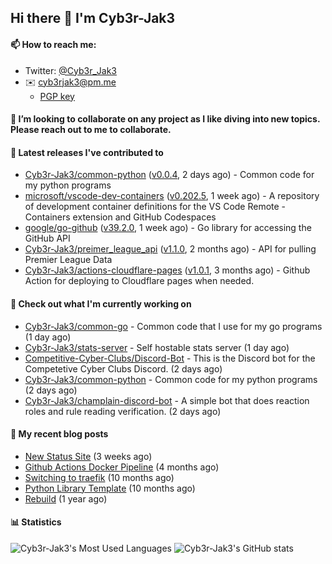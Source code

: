 ## Hi there 👋 I'm Cyb3r-Jak3

#### 📫 How to reach me:
  - Twitter: [@Cyb3r_Jak3](https://twitter.com/Cyb3r_Jak3)
  - ✉️ cyb3rjak3@pm.me
    - [PGP key](https://gist.githubusercontent.com/Cyb3r-Jak3/d1068b61b50239b171faf018a0269f67/raw/b876db002e6b0630795382c0b9134771ffa5fe3a/cyb3rjak3@pm.me.asc)


#### 👯 I’m looking to collaborate on any project as I like diving into new topics. Please reach out to me to collaborate.


#### 🔭 Latest releases I've contributed to

- [Cyb3r-Jak3/common-python](https://github.com/Cyb3r-Jak3/common-python) ([v0.0.4](https://github.com/Cyb3r-Jak3/common-python/releases/tag/v0.0.4), 2 days ago) - Common code for my python programs
- [microsoft/vscode-dev-containers](https://github.com/microsoft/vscode-dev-containers) ([v0.202.5](https://github.com/microsoft/vscode-dev-containers/releases/tag/v0.202.5), 1 week ago) - A repository of development container definitions for the VS Code Remote - Containers extension and GitHub Codespaces
- [google/go-github](https://github.com/google/go-github) ([v39.2.0](https://github.com/google/go-github/releases/tag/v39.2.0), 1 week ago) - Go library for accessing the GitHub API
- [Cyb3r-Jak3/preimer_league_api](https://github.com/Cyb3r-Jak3/preimer_league_api) ([v1.1.0](https://github.com/Cyb3r-Jak3/preimer_league_api/releases/tag/v1.1.0), 2 months ago) - API for pulling Premier League Data
- [Cyb3r-Jak3/actions-cloudflare-pages](https://github.com/Cyb3r-Jak3/actions-cloudflare-pages) ([v1.0.1](https://github.com/Cyb3r-Jak3/actions-cloudflare-pages/releases/tag/v1.0.1), 3 months ago) - Github Action for deploying to Cloudflare pages when needed.

#### 👷 Check out what I'm currently working on

- [Cyb3r-Jak3/common-go](https://github.com/Cyb3r-Jak3/common-go) - Common code that I use for my go programs (1 day ago)
- [Cyb3r-Jak3/stats-server](https://github.com/Cyb3r-Jak3/stats-server) - Self hostable stats server (1 day ago)
- [Competitive-Cyber-Clubs/Discord-Bot](https://github.com/Competitive-Cyber-Clubs/Discord-Bot) - This is the Discord bot for the Competetive Cyber Clubs Discord. (2 days ago)
- [Cyb3r-Jak3/common-python](https://github.com/Cyb3r-Jak3/common-python) - Common code for my python programs (2 days ago)
- [Cyb3r-Jak3/champlain-discord-bot](https://github.com/Cyb3r-Jak3/champlain-discord-bot) - A simple bot that does reaction roles and rule reading verification.  (2 days ago)

#### 📜 My recent blog posts

- [New Status Site](https://blog.jwhite.network/New-Status-Site/) (3 weeks ago)
- [Github Actions Docker Pipeline](https://blog.jwhite.network/Github-Action-Docker/) (4 months ago)
- [Switching to traefik](https://blog.jwhite.network/Traefik/) (10 months ago)
- [Python Library Template](https://blog.jwhite.network/Python-Template/) (10 months ago)
- [Rebuild](https://blog.jwhite.network/Rebuild/) (1 year ago)


#### 📊 Statistics
![Cyb3r-Jak3's Most Used Languages](https://github-readme-stats.vercel.app/api/top-langs/?username=Cyb3r-Jak3&theme=cobalt&hide=css,html,scss)
![Cyb3r-Jak3's GitHub stats](https://github-readme-stats.vercel.app/api?username=Cyb3r-Jak3&count_private=true&show_icons=true&theme=cobalt&line_height=40)
